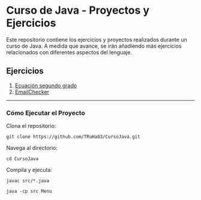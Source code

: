 # Curso de Java - Proyectos y Ejercicios

Este repositorio contiene los ejercicios y proyectos realizados durante un curso de Java.
A medida que avance, se irán añadiendo más ejercicios relacionados con diferentes aspectos del lenguaje.

## Ejercicios

1. [Ecuación segundo grado](Ecuacion.md)
2. [EmailChecker](EmailChecker.md)

---

### Cómo Ejecutar el Proyecto
Clona el repositorio:

`git clone https://github.com/TRuHa83/CursoJava.git`

Navega al directorio:

`cd CursoJava`

Compila y ejecuta:

`javac src/*.java`

`java -cp src Menu`
